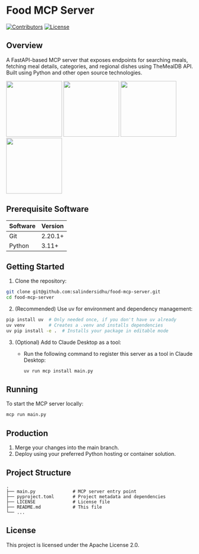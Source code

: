 
# Food MCP Server

[![Contributors](https://img.shields.io/github/contributors/salindersidhu/food-mcp-server?style=for-the-badge)](https://github.com/salindersidhu/food-mcp-server/graphs/contributors)
[![License](https://img.shields.io/badge/license-Apache%202.0-brightgreen.svg?style=for-the-badge)](/LICENSE)

## Overview

A FastAPI-based MCP server that exposes endpoints for searching meals, fetching meal details, categories, and regional dishes using TheMealDB API. Built using Python and other open source technologies.

<p float="left">
    <img src="https://hub.docker.com/api/media/repos_logo/v1/library%2Fpython?type=logo" height="150" width="150">
    <img src="https://cdn.worldvectorlogo.com/logos/fastapi.svg" height="150" width="150">
    <img src="https://registry.npmmirror.com/@lobehub/icons-static-png/latest/files/light/mcp.png" height="150" width="150">
    <img src="https://encrypted-tbn0.gstatic.com/images?q=tbn:ANd9GcR2n9vMsjdx7gIMP96b-5GAxAWyExZlLkX4blsM5ywS54T8leQlRkMh6BhvXVIWcZGoYJQ&usqp=CAU" height="150" width="150">
</p>

## Prerequisite Software

| Software | Version  |
| :------- | :------- |
| Git      | 2.20.1+  |
| Python   | 3.11+    |

## Getting Started

1. Clone the repository:

```bash
git clone git@github.com:salindersidhu/food-mcp-server.git
cd food-mcp-server
```

2. (Recommended) Use uv for environment and dependency management:

```bash
pip install uv  # Only needed once, if you don't have uv already
uv venv         # Creates a .venv and installs dependencies
uv pip install -e .  # Installs your package in editable mode
```

3. (Optional) Add to Claude Desktop as a tool:

   - Run the following command to register this server as a tool in Claude Desktop:

     ```bash
     uv run mcp install main.py
     ```

## Running

To start the MCP server locally:

```bash
mcp run main.py
```

## Production

1. Merge your changes into the main branch.
2. Deploy using your preferred Python hosting or container solution.

## Project Structure

    .
    ├── main.py              # MCP server entry point
    ├── pyproject.toml       # Project metadata and dependencies
    ├── LICENSE              # License file
    ├── README.md            # This file
    └── ...

## License

This project is licensed under the Apache License 2.0.

